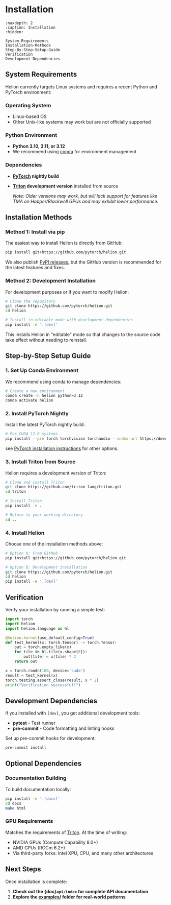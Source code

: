 # Installation

```{toctree}
:maxdepth: 2
:caption: Installation
:hidden:

System-Requirements
Installation-Methods
Step-By-Step-Setup-Guide
Verification
Development-Dependencies

```

## System Requirements

Helion currently targets Linux systems and requires a recent Python and PyTorch environment:

### Operating System
- Linux-based OS
- Other Unix-like systems may work but are not officially supported

### Python Environment
- **Python 3.10, 3.11, or 3.12**
- We recommend using [conda](https://www.anaconda.com/docs/getting-started/miniconda/install) for environment management

### Dependencies
- **[PyTorch](https://github.com/pytorch/pytorch) nightly build**
- **[Triton](https://github.com/triton-lang/triton) development version** installed from source

  *Note: Older versions may work, but will lack support for features like TMA on Hopper/Blackwell GPUs and may exhibit lower performance.*

## Installation Methods

### Method 1: Install via pip

The easiest way to install Helion is directly from GitHub:

```bash
pip install git+https://github.com/pytorch/helion.git
```

We also publish [PyPI releases](https://pypi.org/project/helion/), but the GitHub version is recommended for the latest features and fixes.

### Method 2: Development Installation

For development purposes or if you want to modify Helion:

```bash
# Clone the repository
git clone https://github.com/pytorch/helion.git
cd helion

# Install in editable mode with development dependencies
pip install -e '.[dev]'
```

This installs Helion in "editable" mode so that changes to the source code take effect without needing to reinstall.

## Step-by-Step Setup Guide

### 1. Set Up Conda Environment

We recommend using conda to manage dependencies:

```bash
# Create a new environment
conda create -n helion python=3.12
conda activate helion
```

### 2. Install PyTorch Nightly

Install the latest PyTorch nightly build:

```bash
# For CUDA 12.6 systems
pip install --pre torch torchvision torchaudio --index-url https://download.pytorch.org/whl/nightly/cu126
```
see [PyTorch installation instructions](https://pytorch.org/get-started/locally/) for other options.

### 3. Install Triton from Source

Helion requires a development version of Triton:

```bash
# Clone and install Triton
git clone https://github.com/triton-lang/triton.git
cd triton

# Install Triton
pip install -e .

# Return to your working directory
cd ..
```

### 4. Install Helion

Choose one of the installation methods above:

```bash
# Option A: From GitHub
pip install git+https://github.com/pytorch/helion.git

# Option B: Development installation
git clone https://github.com/pytorch/helion.git
cd helion
pip install -e '.[dev]'
```

## Verification

Verify your installation by running a simple test:

```python
import torch
import helion
import helion.language as hl

@helion.kernel(use_default_config=True)
def test_kernel(x: torch.Tensor) -> torch.Tensor:
    out = torch.empty_like(x)
    for tile in hl.tile(x.shape[0]):
        out[tile] = x[tile] * 2
    return out

x = torch.randn(100, device='cuda')
result = test_kernel(x)
torch.testing.assert_close(result, x * 2)
print("Verification successful!")
```

## Development Dependencies

If you installed with `[dev]`, you get additional development tools:

- **pytest** - Test runner
- **pre-commit** - Code formatting and linting hooks

Set up pre-commit hooks for development:

```bash
pre-commit install
```

## Optional Dependencies

### Documentation Building

To build documentation locally:

```bash
pip install -e '.[docs]'
cd docs
make html
```

### GPU Requirements

Matches the requirements of [Triton](https://github.com/triton-lang/triton).  At the time of writing:
* NVIDIA GPUs (Compute Capability 8.0+)
* AMD GPUs (ROCm 6.2+)
* Via third-party forks: Intel XPU, CPU, and many other architectures

## Next Steps

Once installation is complete:

1. **Check out the {doc}`api/index` for complete API documentation**
2. **Explore the [examples/](https://github.com/pytorch/helion/tree/main/examples) folder for real-world patterns**
